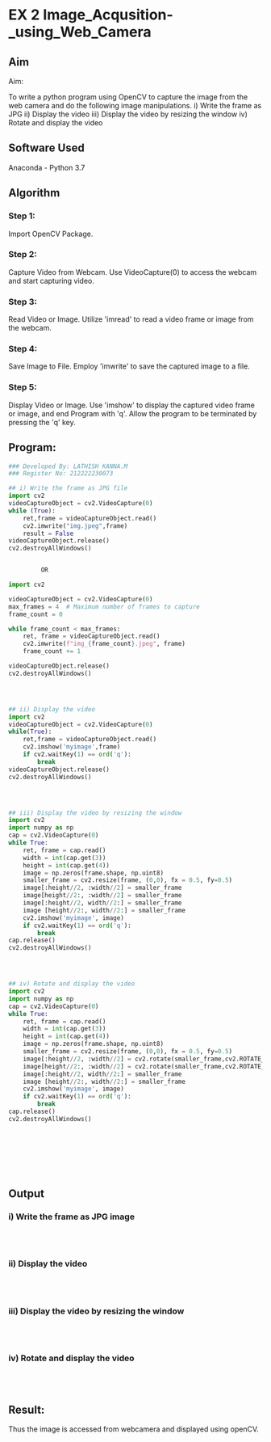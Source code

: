 # EX 2 Image_Acqusition-_using_Web_Camera
## Aim
 
Aim:
 
To write a python program using OpenCV to capture the image from the web camera and do the following image manipulations.
i) Write the frame as JPG 
ii) Display the video 
iii) Display the video by resizing the window
iv) Rotate and display the video

## Software Used
Anaconda - Python 3.7
## Algorithm
### Step 1:
Import OpenCV Package.

### Step 2:
Capture Video from Webcam. Use VideoCapture(0) to access the webcam and start capturing video.

### Step 3:
Read Video or Image. Utilize 'imread' to read a video frame or image from the webcam.

### Step 4:
Save Image to File. Employ 'imwrite' to save the captured image to a file.

### Step 5:
Display Video or Image. Use 'imshow' to display the captured video frame or image, and end Program with 'q'. Allow the program to be terminated by pressing the 'q' key.

## Program:
``` Python
### Developed By: LATHISH KANNA.M
### Register No: 212222230073

## i) Write the frame as JPG file
import cv2
videoCaptureObject = cv2.VideoCapture(0)
while (True):
    ret,frame = videoCaptureObject.read()
    cv2.imwrite("img.jpeg",frame)
    result = False
videoCaptureObject.release()
cv2.destroyAllWindows()


         OR

import cv2

videoCaptureObject = cv2.VideoCapture(0)
max_frames = 4  # Maximum number of frames to capture
frame_count = 0

while frame_count < max_frames:
    ret, frame = videoCaptureObject.read()
    cv2.imwrite(f"img_{frame_count}.jpeg", frame)
    frame_count += 1

videoCaptureObject.release()
cv2.destroyAllWindows()




## ii) Display the video
import cv2
videoCaptureObject = cv2.VideoCapture(0)
while(True):
    ret,frame = videoCaptureObject.read()
    cv2.imshow('myimage',frame)
    if cv2.waitKey(1) == ord('q'):
        break
videoCaptureObject.release()
cv2.destroyAllWindows()




## iii) Display the video by resizing the window
import cv2
import numpy as np
cap = cv2.VideoCapture(0)
while True:
    ret, frame = cap.read() 
    width = int(cap.get(3))
    height = int(cap.get(4))
    image = np.zeros(frame.shape, np.uint8) 
    smaller_frame = cv2.resize(frame, (0,0), fx = 0.5, fy=0.5) 
    image[:height//2, :width//2] = smaller_frame
    image[height//2:, :width//2] = smaller_frame
    image[:height//2, width//2:] = smaller_frame 
    image [height//2:, width//2:] = smaller_frame
    cv2.imshow('myimage', image)
    if cv2.waitKey(1) == ord('q'):
        break
cap.release()
cv2.destroyAllWindows()




## iv) Rotate and display the video
import cv2
import numpy as np
cap = cv2.VideoCapture(0)
while True:
    ret, frame = cap.read() 
    width = int(cap.get(3))
    height = int(cap.get(4))
    image = np.zeros(frame.shape, np.uint8) 
    smaller_frame = cv2.resize(frame, (0,0), fx = 0.5, fy=0.5) 
    image[:height//2, :width//2] = cv2.rotate(smaller_frame,cv2.ROTATE_180)
    image[height//2:, :width//2] = cv2.rotate(smaller_frame,cv2.ROTATE_180)
    image[:height//2, width//2:] = smaller_frame 
    image [height//2:, width//2:] = smaller_frame
    cv2.imshow('myimage', image)
    if cv2.waitKey(1) == ord('q'):
        break
cap.release()
cv2.destroyAllWindows()









```
## Output

### i) Write the frame as JPG image
</br>
</br>


### ii) Display the video
</br>
</br>


### iii) Display the video by resizing the window
</br>
</br>



### iv) Rotate and display the video
</br>
</br>





## Result:
Thus the image is accessed from webcamera and displayed using openCV.
